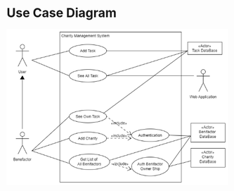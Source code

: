 # Use Case Diagram

![img.png](https://github.com/CenaAshoori/charity/blob/master/Documents/Use%20Case%20Diagram.png?raw=true)